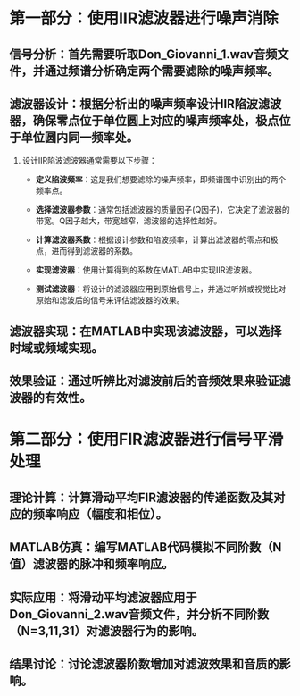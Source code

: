 # 第一部分：使用IIR滤波器进行噪声消除

## 信号分析：首先需要听取Don_Giovanni_1.wav音频文件，并通过频谱分析确定两个需要滤除的噪声频率。

## 滤波器设计：根据分析出的噪声频率设计IIR陷波滤波器，确保零点位于单位圆上对应的噪声频率处，极点位于单位圆内同一频率处。

1. 设计IIR陷波滤波器通常需要以下步骤：

    - **定义陷波频率**：这是我们想要滤除的噪声频率，即频谱图中识别出的两个频率点。

    - **选择滤波器参数**：通常包括滤波器的质量因子(Q因子)，它决定了滤波器的带宽。Q因子越大，带宽越窄，滤波器的选择性越好。

    - **计算滤波器系数**：根据设计参数和陷波频率，计算出滤波器的零点和极点，进而得到滤波器的系数。

    - **实现滤波器**：使用计算得到的系数在MATLAB中实现IIR滤波器。

    - **测试滤波器**：将设计的滤波器应用到原始信号上，并通过听辨或视觉比对原始和滤波后的信号来评估滤波器的效果。

## 滤波器实现：在MATLAB中实现该滤波器，可以选择时域或频域实现。

## 效果验证：通过听辨比对滤波前后的音频效果来验证滤波器的有效性。

# 第二部分：使用FIR滤波器进行信号平滑处理

## 理论计算：计算滑动平均FIR滤波器的传递函数及其对应的频率响应（幅度和相位）。

## MATLAB仿真：编写MATLAB代码模拟不同阶数（N值）滤波器的脉冲和频率响应。

## 实际应用：将滑动平均滤波器应用于Don_Giovanni_2.wav音频文件，并分析不同阶数（N=3,11,31）对滤波器行为的影响。

## 结果讨论：讨论滤波器阶数增加对滤波效果和音质的影响。

